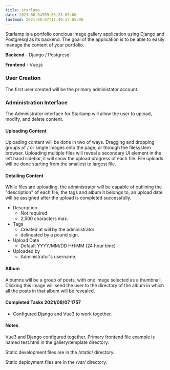 ```yaml
---
title: starlamp
date: 2021-08-04T09:55:23-05:00
lastmod: 2021-08-07T17:49:37-05:00
---
```


Starlamp is a portfolio concious image gallery application using Django and Postgresql as its backend. The goal of the application is to be able to easily manage the content of your portfolio.

**Backend** - Django / Postgresql

**Frontend** - Vue.js 

### User Creation
The first user created will be the primary administator account. 

### Administration Interface
The Administrator interface for Starlamp will allow the user to upload, modify, and delete content.

#### Uploading Content
Uploading content will be done in two of ways. Dragging and dropping groups of / or single images onto the page, or through the filesystem browser. Uploading multiple files will reveal a secondary UI element in the left hand sidebar, it will show the upload progress of each file. File uploads will be done starting from the smallest to largest file.

#### Detailing Content
While files are uploading, the administrator will be capable of outlining the "description" of each file, the tags and album it belongs to, an upload date will be assigned after the upload is completed successfully. 

- Description
  - Not required
  - 2,500 characters max.
- Tags
  - Created at will by the administrator 
  - delineated by a pound sign.
- Upload Date
  - Default YYYY/MM/DD HH:MM (24 hour time)
- Uploaded by
  - Administrator's username.

#### Album
Albumns will be a group of posts, with one image selected as a thumbnail. Clicking this image will send the user to the directory of the album in which all the posts in that album will be revealed.

#### Completed Tasks 2021/08/07 1757
  - Configured Django and Vue3 to work together.
  
#### Notes

Vue3 and Django configured together.
Primary frontend file example is named test.html in the gallery/template directory.

Static development files are in the /static/ directory.

Static deployment files are in the /var/ directory.